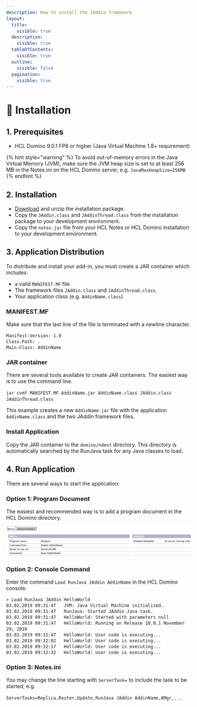 ```yaml
---
description: How to install the JAddin framework
layout:
  title:
    visible: true
  description:
    visible: true
  tableOfContents:
    visible: true
  outline:
    visible: false
  pagination:
    visible: true
---
```


# 🚀 Installation

## 1. Prerequisites <a href="#id-1-prerequisites" id="id-1-prerequisites"></a>

* HCL Domino 9.0.1 FP8 or higher (Java Virtual Machine 1.8+ requirement)

{% hint style="warning" %}
To avoid out-of-memory errors in the Java Virtual Memory (JVM), make sure the JVM heap size is set to at least 256 MB in the Notes.ini on the HCL Domino server, e.g. `JavaMaxHeapSize=256MB`
{% endhint %}

## 2. Installation <a href="#id-2-installation" id="id-2-installation"></a>

* [Download](../download/download.md) and unzip the installation package.
* Copy the `JAddin.class` and `JAddinThread.class` from the installation package to your development environment.
* Copy the `notes.jar` file from your HCL Notes or HCL Domino installation to your development environment.

## 3. Application Distribution <a href="#id-3-application-distribution" id="id-3-application-distribution"></a>

To distribute and install your add-in, you must create a JAR container which includes:

* a valid `MANIFEST.MF` file&#x20;
* The framework files `JAddin.class` and `JAddinThread.class`.
* Your application class (e.g. `AddinName.class`)

### **MANIFEST.MF**

Make sure that the last line of the file is terminated with a newline character.

```
Manifest-Version: 1.0
Class-Path: .
Main-Class: AddinName
```

### **JAR container**

There are several tools available to create JAR containers. The easiest way is to use the command line.

`jar cvmf MANIFEST.MF AddinName.jar AddinName.class JAddin.class JAddinThread.class`

This example creates a new `AddinName.jar` file with the application `AddinName.class` and the two JAddin framework files.

### **Install Application**

Copy the JAR container to the `domino/ndext` directory. This directory is automatically searched by the RunJava task for any Java classes to load.

## 4. Run Application <a href="#id-4-run-application" id="id-4-run-application"></a>

There are several ways to start the application:

### **Option 1: Program Document**

The easiest and recommended way is to add a program document in the HCL Domino directory.

![Sample Program Document](../.gitbook/assets/JAddin-Program-Document.png)

### **Option 2: Console Command**

Enter the command `Load RunJava JAddin AddinName` in the HCL Domino console.

```
> Load RunJava JAddin HelloWorld
03.02.2019 09:31:47   JVM: Java Virtual Machine initialized.
03.02.2019 09:31:47   RunJava: Started JAddin Java task.
03.02.2019 09:31:47   HelloWorld: Started with parameters null
03.02.2019 09:31:47   HelloWorld: Running on Release 10.0.1 November 29, 2018
03.02.2019 09:31:47   HelloWorld: User code is executing...
03.02.2019 09:32:02   HelloWorld: User code is executing...
03.02.2019 09:32:17   HelloWorld: User code is executing...
03.02.2019 09:32:32   HelloWorld: User code is executing...
```

### **Option 3: Notes.ini**

You may change the line starting with `ServerTask=` to include the task to be started, e.g.

`ServerTasks=Replica,Router,Update,RunJava JAddin AddinName,AMgr,...`
